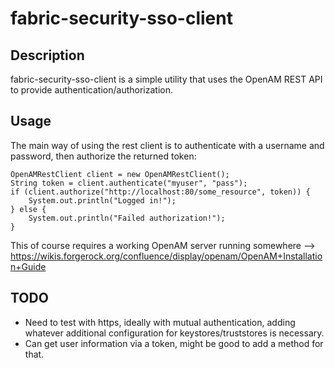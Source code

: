 # fabric-security-sso-client

## Description

fabric-security-sso-client is a simple utility that uses the OpenAM REST API to provide authentication/authorization.

## Usage

The main way of using the rest client is to authenticate with a username and password, then authorize the returned token:

    OpenAMRestClient client = new OpenAMRestClient();
    String token = client.authenticate("myuser", "pass");
    if (client.authorize("http://localhost:80/some_resource", token)) {
        System.out.println("Logged in!");
    } else {
        System.out.println("Failed authorization!");
    }

This of course requires a working OpenAM server running somewhere --> https://wikis.forgerock.org/confluence/display/openam/OpenAM+Installation+Guide

## TODO
* Need to test with https, ideally with mutual authentication, adding whatever additional configuration for keystores/truststores is necessary.
* Can get user information via a token, might be good to add a method for that.


